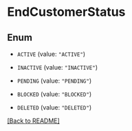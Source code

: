 # EndCustomerStatus

## Enum


* `ACTIVE` (value: `"ACTIVE"`)

* `INACTIVE` (value: `"INACTIVE"`)

* `PENDING` (value: `"PENDING"`)

* `BLOCKED` (value: `"BLOCKED"`)

* `DELETED` (value: `"DELETED"`)


[[Back to README]](../../README.md)


